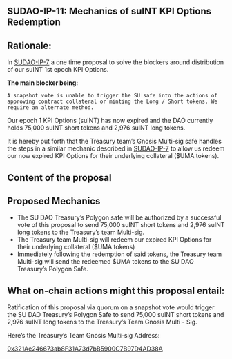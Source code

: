 ## SUDAO-IP-11: Mechanics of suINT KPI Options Redemption

## Rationale:

In [SUDAO-IP-7](https://snapshot.org/#/superumans.eth/proposal/0x087e65976e669dd301629cdf43db0c415619f69e9c70f6d403d0f1517becea13) a one time proposal to solve the blockers around distribution of our suINT 1st epoch KPI Options.

**The main blocker being:**

`A snapshot vote is unable to trigger the SU safe into the actions of approving contract collateral or minting the Long / Short tokens. We require an alternate method.`

Our epoch 1 KPI Options (suINT) has now expired and the DAO currently holds 75,000 suINT short tokens and 2,976 suINT long tokens.

It is hereby put forth that the Treasury team’s Gnosis Multi-sig safe handles the steps in a similar mechanic described in [SUDAO-IP-7](https://snapshot.org/#/superumans.eth/proposal/0x087e65976e669dd301629cdf43db0c415619f69e9c70f6d403d0f1517becea13) to allow us redeem our now expired KPI Options for their underlying collateral ($UMA tokens).

## Content of the proposal

## Proposed Mechanics

- The SU DAO Treasury’s Polygon safe will be authorized by a successful vote of this proposal to send 75,000 suINT short tokens and 2,976 suINT long tokens to the Treasury’s team Multi-sig.
- The Treasury team Multi-sig will redeem our expired KPI Options for their underlying collateral ($UMA tokens)
- Immediately following the redemption of said tokens, the Treasury team Multi-sig will send the redeemed $UMA tokens to the SU DAO Treasury’s Polygon Safe.

## What on-chain actions might this proposal entail:

Ratification of this proposal via quorum on a snapshot vote would trigger the SU DAO Treasury’s Polygon Safe to send 75,000 suINT short tokens and 2,976 suINT long tokens to the Treasury’s Team Gnosis Multi - Sig.

Here’s the Treasury’s Team Gnosis Multi-sig Address:

[0x321Ae246673ab8F31A73d7bB5900C7B97D4AD38A](https://polygonscan.com/address/0x321Ae246673ab8F31A73d7bB5900C7B97D4AD38A)
